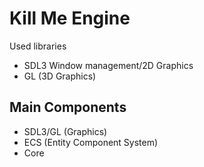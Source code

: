 # Kill Me Engine

Used libraries
- SDL3 Window management/2D Graphics
- GL (3D Graphics)


## Main Components

- SDL3/GL (Graphics)
- ECS (Entity Component System)
- Core


